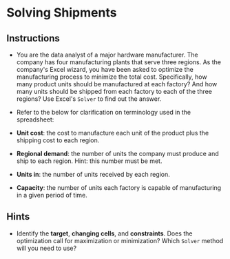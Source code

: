 # Solving Shipments

## Instructions

* You are the data analyst of a major hardware manufacturer. The company has four manufacturing plants that serve three regions. As the company's Excel wizard, you have been asked to optimize the manufacturing process to minimize the total cost. Specifically, how many product units should be manufactured at each factory? And how many units should be shipped from each factory to each of the three regions? Use Excel's `Solver` to find out the answer.

* Refer to the below for clarification on terminology used in the spreadsheet:

* **Unit cost**: the cost to manufacture each unit of the product plus the shipping cost to each region.

* **Regional demand**: the number of units the company must produce and ship to each region. Hint: this number must be met. 

* **Units in**: the number of units received by each region.

* **Capacity**: the number of units each factory is capable of manufacturing in a given period of time.

## Hints

* Identify the **target**, **changing cells**, and **constraints**. Does the optimization call for maximization or minimization? Which `Solver` method will you need to use?
